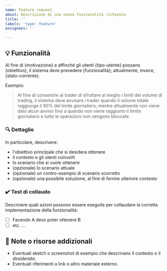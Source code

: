```yaml
---
name: Feature request
about: Descrizione di una nuova funzionalità richiesta
title: ''
labels: 'type: feature'
assignees: ''

---
```


## 💡 Funzionalità
Al fine di {motivazione} e affinché gli utenti {tipo-utente} possano {obiettivo}, il sistema deve prevedere {funzionalità}; attualmente, invece, {stato-corrente}.

Esempio:
> Al fine di consentire ai trader di sfruttare al meglio i limiti del volume di trading, il sistema deve avvisare i trader quando il volume totale raggiunge il 90% del limite giornaliero; mentre attualmente non viene dato alcun avviso fino a quando non viene raggiunto il limite giornaliero e tutte le operazioni non vengono bloccate.

### 🔍 Dettaglio
In particolare, descrivere:

- l'obiettivo principale che si desidera ottenere
- il contesto e gli utenti coinvolti
- lo scenario che si vuole ottenere
- (opzionale) lo scenario attuale
- (opzionale) un contro-esempio di scenario scorretto
- (opzionale) una possibile soluzione, al fine di fornire ulteriore contesto

### ✔️ Test di collaudo
Descrivere quali azioni possono essere eseguite per collaudare la corretta implementazione della funzionalità:
- [ ] Facendo A devo poter ottenere B
- [ ] etc. ...

## 📓 Note o risorse addizionali
- Eventuali sketch o screenshot di esempio che descrivano il contesto o il *desiderata*.
- Eventuali riferimenti a link o altro materiale esterno.
